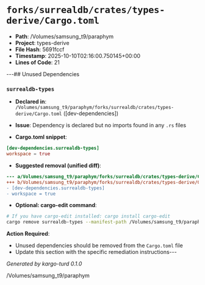 # `forks/surrealdb/crates/types-derive/Cargo.toml`

- **Path**: /Volumes/samsung_t9/paraphym
- **Project**: types-derive
- **File Hash**: 5691fccf  
- **Timestamp**: 2025-10-10T02:16:00.750145+00:00  
- **Lines of Code**: 21

---## Unused Dependencies
### `surrealdb-types`

- **Declared in**: `/Volumes/samsung_t9/paraphym/forks/surrealdb/crates/types-derive/Cargo.toml` ([dev-dependencies])
- **Issue**: Dependency is declared but no imports found in any `.rs` files

- **Cargo.toml snippet**:
```toml
[dev-dependencies.surrealdb-types]
workspace = true
```

- **Suggested removal (unified diff)**:
```diff
--- a/Volumes/samsung_t9/paraphym/forks/surrealdb/crates/types-derive/Cargo.toml
+++ b/Volumes/samsung_t9/paraphym/forks/surrealdb/crates/types-derive/Cargo.toml
- [dev-dependencies.surrealdb-types]
- workspace = true
```

- **Optional: cargo-edit command**:
```bash
# If you have cargo-edit installed: cargo install cargo-edit
cargo remove surrealdb-types --manifest-path /Volumes/samsung_t9/paraphym/forks/surrealdb/crates/types-derive/Cargo.toml
```

**Action Required**:
- Unused dependencies should be removed from the `Cargo.toml` file
- Update this section with the specific remediation instructions---

*Generated by kargo-turd 0.1.0*

/Volumes/samsung_t9/paraphym